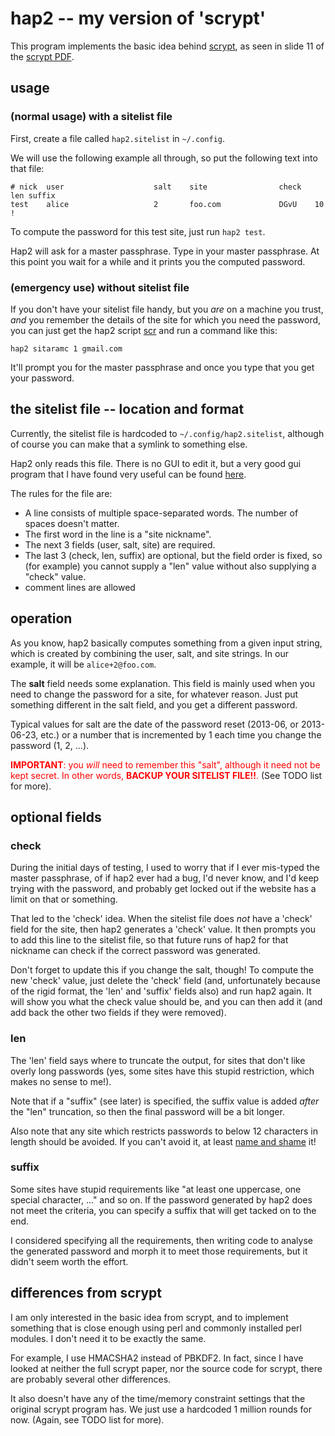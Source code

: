 # hap2 -- my version of 'scrypt'

This program implements the basic idea behind [scrypt][], as seen in slide 11
of the [scrypt PDF][spdf].

## usage

### (normal usage) with a sitelist file

First, create a file called `hap2.sitelist` in `~/.config`.

We will use the following example all through, so put the following text into
that file:

    # nick  user                    salt    site                check   len suffix
    test    alice                   2       foo.com             DGvU    10  !

To compute the password for this test site, just run `hap2 test`.

Hap2 will ask for a master passphrase.  Type in your master passphrase.  At
this point you wait for a while and it prints you the computed password.

### (emergency use) without sitelist file

If you don't have your sitelist file handy, but you *are* on a machine you
trust, *and* you remember the details of the site for which you need the
password, you can just get the hap2 script [scr] and run a command like this:

    hap2 sitaramc 1 gmail.com

It'll prompt you for the master passphrase and once you type that you get your
password.

[scr]: https://raw.githubusercontent.com/sitaramc/hap2/master/hap2

## the sitelist file -- location and format

Currently, the sitelist file is hardcoded to `~/.config/hap2.sitelist`,
although of course you can make that a symlink to something else.

Hap2 only reads this file.  There is no GUI to edit it, but a very good gui
program that I have found very useful can be found [here](http://www.vim.org).

The rules for the file are:

*   A line consists of multiple space-separated words.  The number of spaces
    doesn't matter.
*   The first word in the line is a "site nickname".
*   The next 3 fields (user, salt, site) are required.
*   The last 3 (check, len, suffix) are optional, but the field order is
    fixed, so (for example) you cannot supply a "len" value without also
    supplying a "check" value.
*   comment lines are allowed

## operation

As you know, hap2 basically computes something from a given input string,
which is created by combining the user, salt, and site strings.  In our
example, it will be `alice+2@foo.com`.

The **salt** field needs some explanation.  This field is mainly used when you
need to change the password for a site, for whatever reason.  Just put
something different in the salt field, and you get a different password.

Typical values for salt are the date of the password reset (2013-06, or
2013-06-23, etc.) or a number that is incremented by 1 each time you change
the password (1, 2, ...).

<font color="red">**IMPORTANT**: you *will* need to remember this "salt",
although it need not be kept secret.  In other words, **BACKUP YOUR SITELIST
FILE!!**.</font>  (See TODO list for more).

## optional fields

### check

During the initial days of testing, I used to worry that if I ever mis-typed
the master passphrase, of if hap2 ever had a bug, I'd never know, and I'd keep
trying with the password, and probably get locked out if the website has a
limit on that or something.

That led to the 'check' idea.  When the sitelist file does *not* have a
'check' field for the site, then hap2 generates a 'check' value.  It then
prompts you to add this line to the sitelist file, so that future runs of hap2
for that nickname can check if the correct password was generated.

Don't forget to update this if you change the salt, though!  To compute the
new 'check' value, just delete the 'check' field (and, unfortunately because
of the rigid format, the 'len' and 'suffix' fields also) and run hap2 again.
It will show you what the check value should be, and you can then add it (and
add back the other two fields if they were removed).

### len

The 'len' field says where to truncate the output, for sites that don't like
overly long passwords (yes, some sites have this stupid restriction, which
makes no sense to me!).

Note that if a "suffix" (see later) is specified, the suffix value is added
*after* the "len" truncation, so then the final password will be a bit longer.

Also note that any site which restricts passwords to below 12 characters in
length should be avoided.  If you can't avoid it, at least [name and
shame](https://defuse.ca/password-policy-hall-of-shame.htm) it!

### suffix

Some sites have stupid requirements like "at least one uppercase, one special
character, ..." and so on.  If the password generated by hap2 does not meet
the criteria, you can specify a suffix that will get tacked on to the end.

I considered specifying all the requirements, then writing code to analyse the
generated password and morph it to meet those requirements, but it didn't seem
worth the effort.

## differences from scrypt

I am only interested in the basic idea from scrypt, and to implement something
that is close enough using perl and commonly installed perl modules.  I don't
need it to be exactly the same.

For example, I use HMACSHA2 instead of PBKDF2.  In fact, since I have looked
at neither the full scrypt paper, nor the source code for scrypt, there are
probably several other differences.

It also doesn't have any of the time/memory constraint settings that the
original scrypt program has.  We just use a hardcoded 1 million rounds for
now.  (Again, see TODO list for more).

[scrypt]: http://www.tarsnap.com/scrypt.html
[spdf]: http://www.tarsnap.com/scrypt/scrypt-slides.pdf
